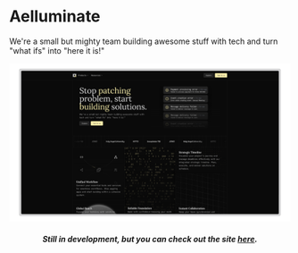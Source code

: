 # Aelluminate

We're a small but mighty team building awesome stuff with tech and turn "what ifs" into "here it is!" 

![Site Preview](/.docs/img/preview.png)


<div align="center">

##### Still in development, but you can check out the site [here](https://www.aelluminate.com).

</div>